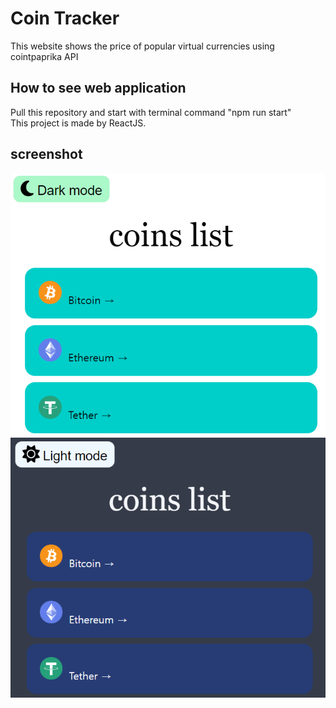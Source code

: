 # Coin Tracker

This website shows the price of popular virtual currencies using cointpaprika API

## How to see web application
Pull this repository and start with terminal command "npm run start"  
This project is made by ReactJS.

## screenshot

![image1](https://github.com/millwheel/react-coin-tracker/blob/main/capture1.PNG)
![image2](https://github.com/millwheel/react-coin-tracker/blob/main/capture2.PNG)

